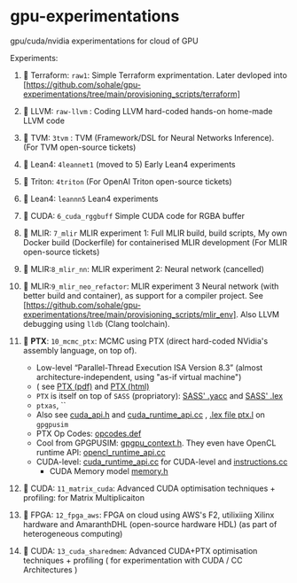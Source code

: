 # gpu-experimentations
gpu/cuda/nvidia experimentations for cloud of GPU

Experiments:


1. 🧊 Terraform: `raw1`: Simple Terraform exprimentation. Later devloped into [https://github.com/sohale/gpu-experimentations/tree/main/provisioning_scripts/terraform]

2. 🧊 LLVM: `raw-llvm` : Coding LLVM hard-coded hands-on home-made LLVM code

3. 🧊 TVM: `3tvm` : TVM (Framework/DSL for Neural Networks Inference). (For TVM open-source tickets)

4. 🧊 Lean4: `4leannet1` (moved to 5) Early Lean4 experiments

4. 🧊 Triton: `4triton` (For OpenAI Triton open-source tickets)

5. 🧊 Lean4: `leannn5` Lean4 experiments

6. 🧊 CUDA: `6_cuda_rggbuff` Simple CUDA code for RGBA buffer

7. 🧊 MLIR: `7_mlir` MLIR experiment 1: Full MLIR build, build scripts, My own Docker build (Dockerfile) for containerised MLIR development (For MLIR open-source tickets)

8. 🧊 MLIR:`8_mlir_nn`: MLIR experiment 2: Neural network (cancelled)

9. 🧊 MLIR:`9_mlir_neo_refactor`: MLIR experiment 3  Neural network (with better build and container), as support for a compiler project. See [https://github.com/sohale/gpu-experimentations/tree/main/provisioning_scripts/mlir_env]. Also LLVM debugging using `lldb` (Clang toolchain).

10. 🧊 **PTX**: `10_mcmc_ptx`: MCMC using PTX (direct hard-coded NVidia's assembly language, on top of).
    * Low-level “Parallel-Thread Execution ISA Version 8.3” (almost architecture-independent, using "as-if virtual machine")
    * ( see [PTX (pdf)](https://docs.nvidia.com/cuda/pdf/PTX_Writers_Guide_To_Interoperability.pdf) and [PTX (html)](https://docs.nvidia.com/cuda/parallel-thread-execution/index.html)
    * `PTX` is itself on top of `SASS` (propriatory): [SASS' .yacc](https://github.com/gpgpu-sim/gpgpu-sim_distribution/blob/master/cuobjdump_to_ptxplus/sass.y) and [SASS' .lex](https://github.com/gpgpu-sim/gpgpu-sim_distribution/blob/master/cuobjdump_to_ptxplus/sass.l)
    * `ptxas`, ``
    * Also see [cuda_api.h](https://github.com/gpgpu-sim/gpgpu-sim_distribution/blob/master/libcuda/cuda_api.h) and [cuda_runtime_api.cc](https://github.com/gpgpu-sim/gpgpu-sim_distribution/blob/master/libcuda/cuda_runtime_api.cc) , [.lex file ptx.l](https://github.com/gpgpu-sim/gpgpu-sim_distribution/blob/master/cuobjdump_to_ptxplus/ptx.l) on `gpgpusim`
    * PTX Op Codes: [opcodes.def](https://github.com/gpgpu-sim/gpgpu-sim_distribution/blob/master/src/cuda-sim/opcodes.def)
    * Cool from GPGPUSIM: [gpgpu_context.h](https://github.com/gpgpu-sim/gpgpu-sim_distribution/blob/master/libcuda/gpgpu_context.h). They even have OpenCL runtime API: [opencl_runtime_api.cc](https://github.com/gpgpu-sim/gpgpu-sim_distribution/blob/master/libopencl/opencl_runtime_api.cc)
    * CUDA-level:  [cuda_runtime_api.cc](https://github.com/gpgpu-sim/gpgpu-sim_distribution/blob/master/libcuda/cuda_runtime_api.cc) for CUDA-level and [instructions.cc](https://github.com/gpgpu-sim/gpgpu-sim_distribution/blob/master/src/cuda-sim/instructions.cc)
         * CUDA Memory model [memory.h](https://github.com/gpgpu-sim/gpgpu-sim_distribution/blob/master/src/cuda-sim/memory.h)


12. 🧊 CUDA: `11_matrix_cuda`: Advanced CUDA optimisation techniques + profiling: for Matrix Multiplicaiton

13. 🧊 FPGA: `12_fpga_aws`: FPGA on cloud using AWS's F2, utilixiing Xilinx hardware and AmaranthDHL (open-source hardware HDL) (as part of heterogeneous computing)

14. 🧊 CUDA: `13_cuda_sharedmem`: Advanced CUDA+PTX optimisation techniques + profiling ( for experimentation with CUDA / CC Architectures )



